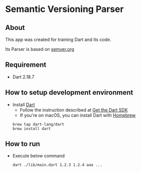 # Semantic Versioning Parser


## About
This app was created for training Dart and its code.

Its Parser is based on [semver.org](https://semver.org/)

## Requirement
- Dart 2.18.7

## How to setup development environment

 - Install [Dart](https://dart.dev/)
    - Follow the instruction described at [Get the Dart SDK](https://dart.dev/get-dart)
    - If you're on macOS, you can install Dart with [Homebrew](https://brew.sh/)
    ```
    brew tap dart-lang/dart
    brew install dart
    ```
      

## How to run
 - Execute below command
    ```
    dart ./lib/main.dart 1.2.3 1.2.4 aaa ...
    ```